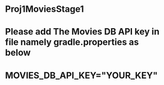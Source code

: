 # Proj1MoviesStage1
# Please add The Movies DB API key in file namely gradle.properties as below
# MOVIES_DB_API_KEY="YOUR_KEY"
